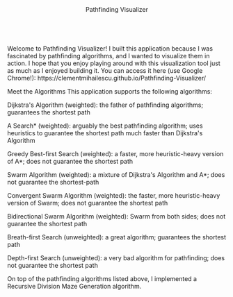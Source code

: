 <header>Pathfinding Visualizer</header>
<br/>
Welcome to Pathfinding Visualizer! I built this application because I was fascinated by pathfinding algorithms, and I wanted to visualize them in action. I hope that you enjoy playing around with this visualization tool just as much as I enjoyed building it. You can access it here (use Google Chrome!): https://clementmihailescu.github.io/Pathfinding-Visualizer/

Meet the Algorithms
This application supports the following algorithms:

Dijkstra's Algorithm (weighted): the father of pathfinding algorithms; guarantees the shortest path

A Search* (weighted): arguably the best pathfinding algorithm; uses heuristics to guarantee the shortest path much faster than Dijkstra's Algorithm

Greedy Best-first Search (weighted): a faster, more heuristic-heavy version of A*; does not guarantee the shortest path

Swarm Algorithm (weighted): a mixture of Dijkstra's Algorithm and A*; does not guarantee the shortest-path

Convergent Swarm Algorithm (weighted): the faster, more heuristic-heavy version of Swarm; does not guarantee the shortest path

Bidirectional Swarm Algorithm (weighted): Swarm from both sides; does not guarantee the shortest path

Breath-first Search (unweighted): a great algorithm; guarantees the shortest path

Depth-first Search (unweighted): a very bad algorithm for pathfinding; does not guarantee the shortest path

On top of the pathfinding algorithms listed above, I implemented a Recursive Division Maze Generation algorithm.

